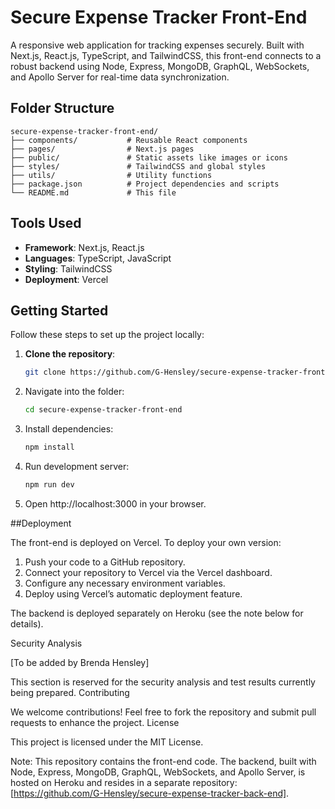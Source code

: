 # Secure Expense Tracker Front-End

A responsive web application for tracking expenses securely. Built with Next.js, React.js, TypeScript, and TailwindCSS, this front-end connects to a robust backend using Node, Express, MongoDB, GraphQL, WebSockets, and Apollo Server for real-time data synchronization.

## Folder Structure
```plaintext
secure-expense-tracker-front-end/
├── components/           # Reusable React components
├── pages/                # Next.js pages
├── public/               # Static assets like images or icons
├── styles/               # TailwindCSS and global styles
├── utils/                # Utility functions
├── package.json          # Project dependencies and scripts
└── README.md             # This file
```
## Tools Used
- **Framework**: Next.js, React.js
- **Languages**: TypeScript, JavaScript
- **Styling**: TailwindCSS
- **Deployment**: Vercel

## Getting Started
Follow these steps to set up the project locally:
1. **Clone the repository**:
   ```bash
   git clone https://github.com/G-Hensley/secure-expense-tracker-front-end.git
   ```
2. Navigate into the folder:
   ```bash
   cd secure-expense-tracker-front-end
   ```
3. Install dependencies:
   ```bash
   npm install
   ```
4. Run development server:
   ```bash
   npm run dev
   ```
5. Open http://localhost:3000 in your browser.

##Deployment

The front-end is deployed on Vercel. To deploy your own version:

1. Push your code to a GitHub repository.
2. Connect your repository to Vercel via the Vercel dashboard.
3. Configure any necessary environment variables.
4. Deploy using Vercel’s automatic deployment feature.

The backend is deployed separately on Heroku (see the note below for details).

Security Analysis

[To be added by Brenda Hensley]

This section is reserved for the security analysis and test results currently being prepared.
Contributing

We welcome contributions! Feel free to fork the repository and submit pull requests to enhance the project.
License

This project is licensed under the MIT License.

Note: This repository contains the front-end code. The backend, built with Node, Express, MongoDB, GraphQL, WebSockets, and Apollo Server, is hosted on Heroku and resides in a separate repository: [https://github.com/G-Hensley/secure-expense-tracker-back-end].

